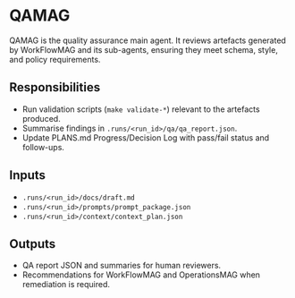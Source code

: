 # QAMAG

QAMAG is the quality assurance main agent. It reviews artefacts generated by
WorkFlowMAG and its sub-agents, ensuring they meet schema, style, and policy
requirements.

## Responsibilities
- Run validation scripts (`make validate-*`) relevant to the artefacts produced.
- Summarise findings in `.runs/<run_id>/qa/qa_report.json`.
- Update PLANS.md Progress/Decision Log with pass/fail status and follow-ups.

## Inputs
- `.runs/<run_id>/docs/draft.md`
- `.runs/<run_id>/prompts/prompt_package.json`
- `.runs/<run_id>/context/context_plan.json`

## Outputs
- QA report JSON and summaries for human reviewers.
- Recommendations for WorkFlowMAG and OperationsMAG when remediation is required.
